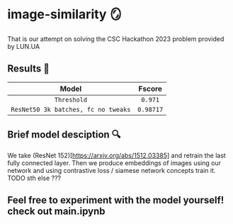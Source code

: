 # image-similarity 🪞

That is our attempt on solving the CSC Hackathon 2023 problem provided by LUN.UA

## Results 🚀
|      Model      | Fscore  |
| :-------------: | :-------: |
| `Threshold`     |  `0.971`  |
| `ResNet50 3k batches, fc no tweaks` |  `0.98717`  |


## Brief model desciption 🔍
We take (ResNet 152)[https://arxiv.org/abs/1512.03385] and retrain the last fully connected layer.
Then we produce embeddings of images using our network and using contrastive loss / siamese network concepts train it.
TODO sth else ???

## Feel free to experiment with the model yourself! check out main.ipynb